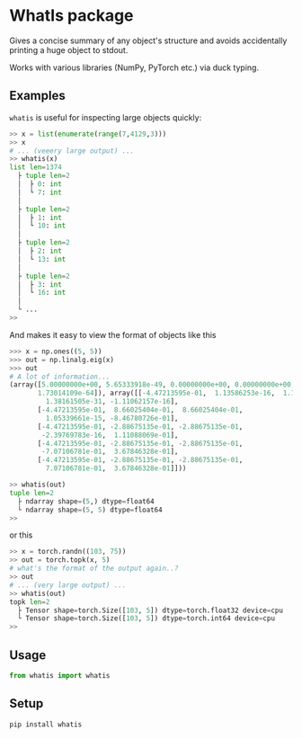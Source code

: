 # WhatIs package

Gives a concise summary of any object's structure and avoids accidentally printing a huge object to stdout.

Works with various libraries (NumPy, PyTorch etc.) via duck typing.

## Examples
`whatis` is useful for inspecting large objects quickly:
```python
>> x = list(enumerate(range(7,4129,3)))
>> x
# ... (veeery large output) ...
>> whatis(x)
list len=1374
  ├ tuple len=2
  │  ├ 0: int
  │  └ 7: int
  │
  ├ tuple len=2
  │  ├ 1: int
  │  └ 10: int
  │
  ├ tuple len=2
  │  ├ 2: int
  │  └ 13: int
  │
  ├ tuple len=2
  │  ├ 3: int
  │  └ 16: int
  │
  └ ...
>>
```
And makes it easy to view the format of objects like this
```python
>>> x = np.ones((5, 5))
>>> out = np.linalg.eig(x)
>>> out
# A lot of information...
(array([5.00000000e+00, 5.65333918e-49, 0.00000000e+00, 0.00000000e+00,
       1.73014109e-64]), array([[-4.47213595e-01,  1.13586253e-16,  1.13586253e-16,
         1.38161505e-31, -1.11062157e-16],
       [-4.47213595e-01,  8.66025404e-01,  8.66025404e-01,
         1.05339661e-15, -8.46780726e-01],
       [-4.47213595e-01, -2.88675135e-01, -2.88675135e-01,
        -2.39769783e-16,  1.11088069e-01],
       [-4.47213595e-01, -2.88675135e-01, -2.88675135e-01,
        -7.07106781e-01,  3.67846328e-01],
       [-4.47213595e-01, -2.88675135e-01, -2.88675135e-01,
         7.07106781e-01,  3.67846328e-01]]))

>> whatis(out)
tuple len=2
  ├ ndarray shape=(5,) dtype=float64
  └ ndarray shape=(5, 5) dtype=float64
>>
```
or this
```python
>> x = torch.randn((103, 75))
>> out = torch.topk(x, 5)
# what's the format of the output again..?
>> out
# ... (very large output) ...
>> whatis(out)
topk len=2
  ├ Tensor shape=torch.Size([103, 5]) dtype=torch.float32 device=cpu
  └ Tensor shape=torch.Size([103, 5]) dtype=torch.int64 device=cpu
>>
```

## Usage
```python
from whatis import whatis
```

## Setup
```pip install whatis```